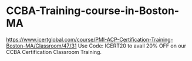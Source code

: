 # CCBA-Training-course-in-Boston-MA
https://www.icertglobal.com/course/PMI-ACP-Certification-Training-Boston-MA/Classroom/47/31   Use Code: ICERT20 to avail 20% OFF on our CCBA Certification Classroom Training.
